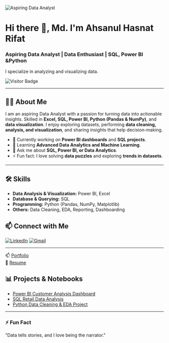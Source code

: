 ![Aspiring Data Analyst](https://media.licdn.com/dms/image/v2/D5616AQFj6WyD8NAnNQ/profile-displaybackgroundimage-shrink_350_1400/B56Zj60kR3HcAY-/0/1756554741803?e=1759363200&v=beta&t=IgkKHiFAUnbm-_YNbxJAm6a9X5D_AjtK2yq1kzXFXYo)
# Hi there 👋, Md. I'm Ahsanul Hasnat Rifat
### Aspiring Data Analyst | Data Enthusiast | SQL, Power BI &Python
I specialize in analyzing and visualizing data.

![Visitor Badge](https://visitor-badge.laobi.icu/badge?page_id=ahsanulhasnat.github.io)

---

## 👨‍💻 About Me
I am an aspiring Data Analyst with a passion for turning data into actionable insights. Skilled in **Excel, SQL, Power BI, Python (Pandas & NumPy)**, and **data visualization**. I enjoy exploring datasets, performing **data cleaning, analysis, and visualization**, and sharing insights that help decision-making.

- 🔭 Currently working on **Power BI dashboards** and **SQL projects**.
- 🌱 Learning **Advanced Data Analytics and Machine Learning**.
- 💬 Ask me about **SQL, Power BI, or Data Analytics**.
- ⚡ Fun fact: I love solving **data puzzles** and exploring **trends in datasets**.

---

## 🛠️ Skills
- **Data Analysis & Visualization:** Power BI, Excel
- **Database & Querying:** SQL
- **Programming:** Python (Pandas, NumPy, Matplotlib)
- **Others:** Data Cleaning, EDA, Reporting, Dashboarding

## 📫 Connect with Me
[![LinkedIn](https://img.shields.io/badge/LinkedIn-blue?style=for-the-badge&logo=linkedin&logoColor=white)](https://www.linkedin.com/in/ahsanulhasnat/)
[![Gmail](https://img.shields.io/badge/Gmail-red?style=for-the-badge&logo=gmail&logoColor=white)](mailto:your-email@example.com)

---

📫 [Portfolio](https://md-ashanul-hasnat-rifat.github.io/mahr-github.io/)  
📄 [Resume]([[https://github.com/md-ashanul-hasnat-rifat/mahr-github.io/blob/main/index.html](https://drive.google.com/file/d/118OKDVhvsIH6IGbPlBmG5mWcobZz4lXK/view?usp=sharing)](https://drive.google.com/file/d/118OKDVhvsIH6IGbPlBmG5mWcobZz4lXK/view?usp=sharing))  

## 📊 Projects & Notebooks
- [Power BI Customer Analysis Dashboard](#)
- [SQL Retail Data Analysis](#)
- [Python Data Cleaning & EDA Project](#)

---

### ⚡ Fun Fact
"Data tells stories, and I love being the narrator."

